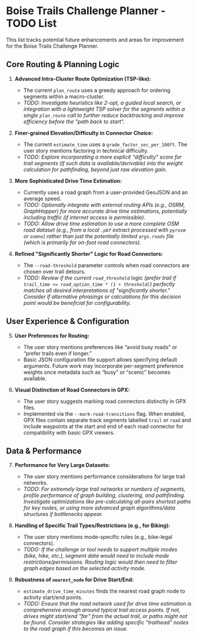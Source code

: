 # Boise Trails Challenge Planner - TODO List

This list tracks potential future enhancements and areas for improvement for the Boise Trails Challenge Planner.

## Core Routing & Planning Logic

1.  **Advanced Intra-Cluster Route Optimization (TSP-like):**
    *   The current `plan_route` uses a greedy approach for ordering segments within a macro-cluster.
    *   *TODO: Investigate heuristics like 2-opt, a guided local search, or integration with a lightweight TSP solver for the segments within a single `plan_route` call to further reduce backtracking and improve efficiency before the "path back to start".*

2.  **Finer-grained Elevation/Difficulty in Connector Choice:**
    *   The current `estimate_time` uses a `grade_factor_sec_per_100ft`. The user story mentions factoring in technical difficulty.
    *   *TODO: Explore incorporating a more explicit "difficulty" score for trail segments (if such data is available/derivable) into the weight calculation for pathfinding, beyond just raw elevation gain.*

3.  **More Sophisticated Drive Time Estimation:**
    *   Currently uses a road graph from a user-provided GeoJSON and an average speed.
    *   *TODO: Optionally integrate with external routing APIs (e.g., OSRM, GraphHopper) for more accurate drive time estimations, potentially including traffic (if internet access is permissible).*
    *   *TODO: Allow drive time estimation to use a more complete OSM road dataset (e.g., from a local `.pbf` extract processed with `pyrosm` or `osmnx`) rather than just the potentially limited `args.roads` file (which is primarily for on-foot road connectors).*

4.  **Refined "Significantly Shorter" Logic for Road Connectors:**
    *   The `--road-threshold` parameter controls when road connectors are chosen over trail detours.
    *   *TODO: Review if the current `road_threshold` logic (prefer trail if `trail_time <= road_option_time * (1 + threshold)`) perfectly matches all desired interpretations of "significantly shorter." Consider if alternative phrasings or calculations for this decision point would be beneficial for configurability.*

## User Experience & Configuration

5.  **User Preferences for Routing:**
    *   The user story mentions preferences like “avoid busy roads” or “prefer trails even if longer.”
    *   Basic JSON configuration file support allows specifying default arguments. Future work may incorporate per-segment preference weights once metadata such as “busy” or “scenic” becomes available.

6.  **Visual Distinction of Road Connectors in GPX:**
    *   The user story suggests marking road connectors distinctly in GPX files.
    *   Implemented via the ``--mark-road-transitions`` flag. When enabled, GPX files
        contain separate track segments labelled ``trail`` or ``road`` and include
        waypoints at the start and end of each road connector for compatibility with
        basic GPX viewers.

## Data & Performance

7.  **Performance for Very Large Datasets:**
    *   The user story mentions performance considerations for large trail networks.
    *   *TODO: For extremely large trail networks or numbers of segments, profile performance of graph building, clustering, and pathfinding. Investigate optimizations like pre-calculating all-pairs shortest paths for key nodes, or using more advanced graph algorithms/data structures if bottlenecks appear.*

8.  **Handling of Specific Trail Types/Restrictions (e.g., for Biking):**
    *   The user story mentions mode-specific rules (e.g., bike-legal connectors).
    *   *TODO: If the challenge or tool needs to support multiple modes (bike, hike, etc.), segment data would need to include mode restrictions/permissions. Routing logic would then need to filter graph edges based on the selected activity mode.*

9.  **Robustness of `nearest_node` for Drive Start/End:**
    *   `estimate_drive_time_minutes` finds the nearest road graph node to activity start/end points.
    *   *TODO: Ensure that the road network used for drive time estimation is comprehensive enough around typical trail access points. If not, drives might start/end "far" from the actual trail, or paths might not be found. Consider strategies like adding specific "trailhead" nodes to the road graph if this becomes an issue.*
